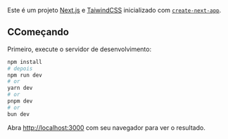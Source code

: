 Este é um projeto [Next.js](https://nextjs.org) e [TaiwindCSS](https://tailwindcss.com/docs/installation/framework-guides) inicializado com [`create-next-app`](https://nextjs.org/docs/app/api-reference/cli/create-next-app).

## CComeçando

Primeiro, execute o servidor de desenvolvimento:

```bash
npm install
# depois
npm run dev
# or
yarn dev
# or
pnpm dev
# or
bun dev
```

Abra [http://localhost:3000](http://localhost:3000) com seu navegador para ver o resultado.

